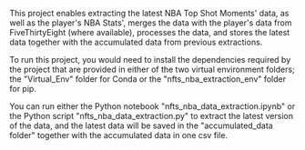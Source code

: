 This project enables extracting the latest NBA Top Shot Moments' data, as well as the player's NBA Stats', merges the data with the player's data from FiveThirtyEight (where available), processes the data, and stores the latest data together with the accumulated data from previous extractions.

To run this project, you would need to install the dependencies required by the project that are provided in either of the two virtual environment folders; the "Virtual_Env" folder for Conda or the "nfts_nba_extraction_env" folder for pip.

You can run either the Python notebook "nfts_nba_data_extraction.ipynb" or the Python script "nfts_nba_data_extraction.py" to extract the latest version of the data, and the latest data will be saved in the "accumulated_data folder" together with the accumulated data in one csv file.
